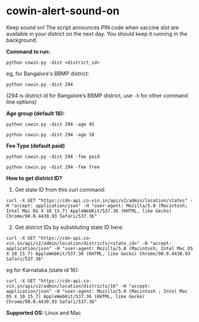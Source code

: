 # cowin-alert-sound-on

Keep sound on! The script announces PIN code when vaccine slot are available in your district on the next day.
You should keep it running in the background.


**Command to run:**

```
python cowin.py -dist <district_id>
```

eg, for Bangalore's BBMP district:

```
python cowin.py -dist 294
```
(294 is district id for Bangalore’s BBMP district, use `-h` for other command line options)


**Age group (default 18):**

```
python cowin.py -dist 294 -age 45
```

```
python cowin.py -dist 294 -age 18
```

**Fee Type (default paid)**

```
python cowin.py -dist 294 -fee paid
```

```
python cowin.py -dist 294 -fee free
```

**How to get district ID?**

1. Get state ID from this curl command:

```
curl -X GET "https://cdn-api.co-vin.in/api/v2/admin/location/states" -H "accept: application/json" -H "user-agent: Mozilla/5.0 (Macintosh; Intel Mac OS X 10_15_7) AppleWebKit/537.36 (KHTML, like Gecko) Chrome/90.0.4430.93 Safari/537.36"
```

2. Get district IDs by substituting state ID here:

```
curl -X GET "https://cdn-api.co-vin.in/api/v2/admin/location/districts/<state_id>" -H "accept: application/json" -H "user-agent: Mozilla/5.0 (Macintosh; Intel Mac OS X 10_15_7) AppleWebKit/537.36 (KHTML, like Gecko) Chrome/90.0.4430.93 Safari/537.36"
```

eg for Karnataka (state id 16):

```
curl -X GET "https://cdn-api.co-vin.in/api/v2/admin/location/districts/16" -H "accept: application/json" -H "user-agent: Mozilla/5.0 (Macintosh ; Intel Mac OS X 10_15_7) AppleWebKit/537.36 (KHTML, like Gecko) Chrome/90.0.4430.93 Safari/537.36"
```


**Supported OS:** Linux and Mac
